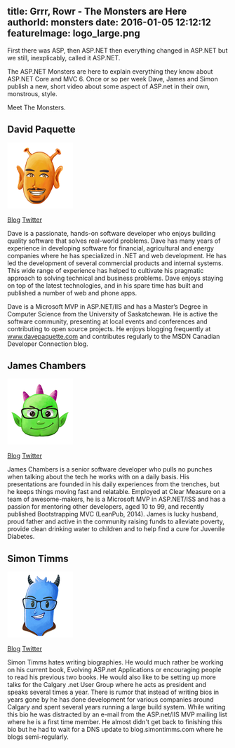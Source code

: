 title: Grrr, Rowr - The Monsters are Here
authorId: monsters
date: 2016-01-05 12:12:12
featureImage: logo_large.png
---
First there was ASP, then ASP.NET then everything changed in ASP.NET but we still, inexplicably, called it ASP.NET. 

The ASP.NET Monsters are here to explain everything they know about ASP.NET Core and MVC 6. Once or so per week Dave, James and Simon publish a new, short video about some aspect of ASP.net in their own, monstrous, style.

Meet The Monsters.

<!-- more -->

## David Paquette

<img src="/images/thumb_dave.png" class="thumb-right" />

[Blog](http://davepaquette.com) [Twitter](https://twitter.com/Dave_Paquette)

Dave is a passionate, hands-on software developer who enjoys building quality software that solves real-world problems. Dave has many years of experience in developing software for financial, agricultural and energy companies where he has specialized in .NET and web development. He has led the development of several commercial products and internal systems. This wide range of experience has helped to cultivate his pragmatic approach to solving technical and business problems. Dave enjoys staying on top of the latest technologies, and in his spare time has built and published a number of web and phone apps.

Dave is a Microsoft MVP in ASP.NET/IIS and has a Master’s Degree in Computer Science from the University of Saskatchewan. He is active the software community, presenting at local events and conferences and contributing to open source projects. He enjoys blogging frequently at www.davepaquette.com and contributes regularly to the MSDN Canadian Developer Connection blog.

## James Chambers

<img src="/images/thumb_james.png" class="thumb-right" />

[Blog](http://jameschambers.com) [Twitter](https://twitter.com/CanadianJames)

James Chambers is a senior software developer who pulls no punches when talking about the tech he works with on a daily basis. His presentations are founded in his daily experiences from the trenches, but he keeps things moving fast and relatable. Employed at Clear Measure on a team of awesome-makers, he is a Microsoft MVP in ASP.NET/ISS and has a passion for mentoring other developers, aged 10 to 99, and recently published Bootstrapping MVC (LeanPub, 2014). James is lucky husband, proud father and active in the community raising funds to alleviate poverty, provide clean drinking water to children and to help find a cure for Juvenile Diabetes.

## Simon Timms

<img src="/images/thumb_simon.png" class="thumb-right" />

[Blog](http://simontimms.com) [Twitter](https://twitter.com/stimms)

Simon Timms hates writing biographies. He would much rather be working on his current book, Evolving ASP.net Applications or encouraging people to read his previous two books. He would also like to be setting up more talks for the Calgary .net User Group where he acts as president and speaks several times a year. There is rumor that instead of writing bios in years gone by he has done development for various companies around Calgary and spent several years running a large build system. While writing this bio he was distracted by an e-mail from the ASP.net/IIS MVP mailing list where he is a first time member. He almost didn't get back to finishing this bio but he had to wait for a DNS update to blog.simontimms.com where he blogs semi-regularly.


